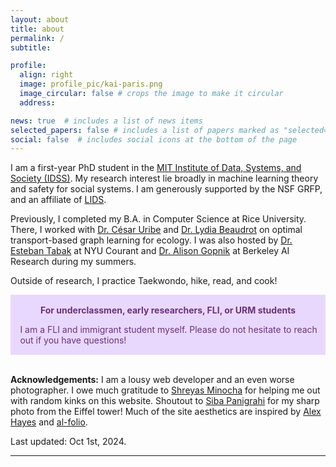 ```yaml
---
layout: about
title: about
permalink: /
subtitle: 

profile:
  align: right
  image: profile_pic/kai-paris.png
  image_circular: false # crops the image to make it circular
  address:

news: true  # includes a list of news items
selected_papers: false # includes a list of papers marked as "selected={true}"
social: false  # includes social icons at the bottom of the page
---
```


I am a first-year PhD student in the [MIT Institute of Data, Systems, and Society (IDSS)](https://idss.mit.edu/). My research interest lie broadly in machine learning theory and safety for social systems. I am generously supported by the NSF GRFP, and an affiliate of [LIDS](https://lids.mit.edu/). 

Previously, I completed my B.A. in Computer Science at Rice University. There, I worked with [Dr. C&eacute;sar Uribe](https://cauribe.rice.edu/) and [Dr. Lydia Beaudrot](https://lydiabeaudrot.weebly.com/) on optimal transport-based graph learning for ecology. I was also hosted by [Dr. Esteban Tabak](https://cims.nyu.edu/~tabak/) at NYU Courant and [Dr. Alison Gopnik](https://www.gopniklab.berkeley.edu/) at Berkeley AI Research during my summers.

Outside of research, I practice Taekwondo, hike, read, and cook! 


<div class="warning" style='padding:0.1em'>
<span>
<p style='margin-top:1em; text-align:center'>
<b>For underclassmen, early researchers, FLI, or URM students</b></p>
<p style='margin-left:1em;'>
I am a FLI and immigrant student myself. Please do not hesitate to reach out if you have questions! <br/>
</p>
<p style='margin-bottom:1em; margin-right:1em; text-align:right; font-family:Georgia'>
</p></span>
</div>

<br />

**Acknowledgements:** I am a lousy web developer and an even worse photographer. I owe much gratitude to [Shreyas Minocha](https://shreyasminocha.me/) for helping me out with random kinks on this website. Shoutout to [Siba Panigrahi](https://sibasmarak.github.io/) for my sharp photo from the Eiffel tower! Much of the site aesthetics are inspired by [Alex Hayes](https://www.alexpghayes.com/) and [al-folio](https://github.com/alshedivat/al-folio). 

Last updated: Oct 1st, 2024.


---

<style>
  .warning {
    background-color: #E9D8FD;
    color: #69337A;
  }

  [data-theme="dark"] .warning {
    background-color: #69337A;
    color: #E9D8FD;
  }
</style>
